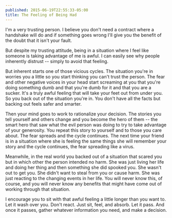 ```yaml
---
published: 2015-06-19T22:55:33-05:00
title: The Feeling of Being Had
---
```

I'm a very trusting person. I believe you don't need a contract where a handshake will do and if something goes wrong I'll give you the benefit of the doubt that it isn't your fault. 

But despite my trusting attitude, being in a situation where I feel like someone is taking advantage of me is awful. I can easily see why people inherently distrust -- simply to avoid that feeling.

But inherent starts one of those vicious cycles. The situation you're in worries you a little so you start thinking you can't trust the person. The fear and other negative voices in your head start screaming at you that you're doing something dumb and that you're dumb for it and that you are a sucker. It's a truly awful feeling that will take your feet out from under you. So you back out of the situation you're in. You don't have all the facts but backing out feels safer and smarter.

Then your mind goes to work to rationalize your decision. The stories you tell yourself and others change and you become the hero of them -- the smart hero that saw what the evil person was doing to try to take advantage of your generosity. You repeat this story to yourself and to those you care about. The fear spreads and the cycle continues. The next time your friend is in a situation where she is feeling the same things she will remember your story and  the cycle continues, the fear spreading like a virus.

Meanwhile, in the real world you backed out of a situation that scared you but in which other the person intended no harm. She was just living her life and doing her thing and then something she did spooked you. She wasn't out to get you. She didn't want to steal from you or cause harm. She was just reacting to the changing events in her life. You will never know this, of course, and you will never know any benefits that might have come out of working through that situation.

I encourage you to sit with that awful feeling a little longer than you want to. Let it wash over you. Don't react. Just sit, feel, and absorb. Let it pass. And once it passes, gather whatever information you need, and make a decision.